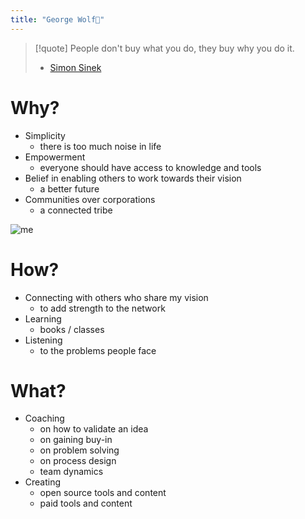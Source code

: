 ```yaml
---
title: "George Wolf🐺"
---
```

> [!quote] 
> People don't buy what you do, they buy why you do it.
>- [Simon Sinek](https://www.youtube.com/watch?v=u4ZoJKF_VuA&vl=en)

# Why?
- Simplicity
    - there is too much noise in life
- Empowerment
    - everyone should have access to knowledge and tools 
- Belief in enabling others to work towards their vision
    - a better future 
- Communities over corporations 
    - a connected tribe 

![me](/images/george.png)
# How?
- Connecting with others who share my vision
    - to add strength to the network
- Learning 
    - books / classes 
- Listening
    - to the problems people face

# What?
- Coaching
    - on how to validate an idea
    - on gaining buy-in
    - on problem solving
    - on process design 
    - team dynamics 
- Creating
    - open source tools and content 
    - paid tools and content 
